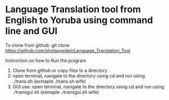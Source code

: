 # Language Translation tool from English to Yoruba using command line and GUI
To clone from github: git clone https://github.com/sholaoyedeji/Language_Translation_Tool

Instruction on how to Run the program
1. Clone from github or copy files to a directory
2. open terminal, navigate to the directory using cd and run using ./trans.sh <word to tranlate> (exmaple ./trans.sh wife)
3. GUI use: open terminal, navigate to the directory using cd and run using ./transgui.sh <word to tranlate> (exmaple ./transgui.sh wife)

